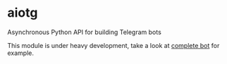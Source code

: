 # aiotg
Asynchronous Python API for building Telegram bots

This module is under heavy development, take a look at [complete bot](https://github.com/szastupov/whatisbot/blob/master/main.py) for example.
